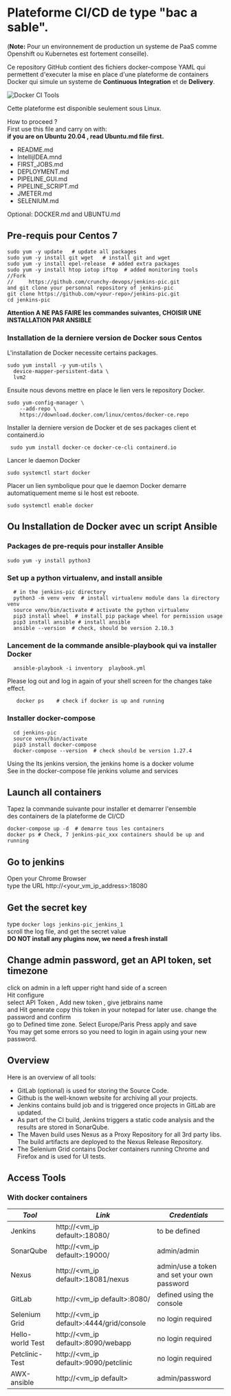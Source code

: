 # Plateforme CI/CD de type "bac a sable".
(**Note:** Pour un environnement de production un systeme de PaaS comme Openshift ou Kubernetes est fortement conseille). 

Ce repository GitHub contient des fichiers docker-compose YAML 
qui permettent d'executer la mise en place d'une plateforme de containers
Docker qui simule un systeme de **Continuous** **Integration** et de **Delivery**. 

![Docker CI Tools](screenshots/latest_schema.jpg)

Cette plateforme est disponible seulement sous Linux. 

How to proceed ?  
First use this file and carry on with:     
**if you are on Ubuntu 20.04 , read Ubuntu.md file first.**   
 * README.md 
 * IntellijIDEA.mnd  
 * FIRST_JOBS.md    
 * DEPLOYMENT.md 
 * PIPELINE_GUI.md
 * PIPELINE_SCRIPT.md  
 * JMETER.md  
 * SELENIUM.md   
   
Optional: DOCKER.md and UBUNTU.md

## Pre-requis pour Centos 7
```
sudo yum -y update   # update all packages 
sudo yum -y install git wget   # install git and wget 
sudo yum -y install epel-release  # added extra packages
sudo yum -y install htop iotop iftop  # added monitoring tools
//Fork  
//     https://github.com/crunchy-devops/jenkins-pic.git
and git clone your personnal repository of jenkins-pic
git clone https://github.com/<your-repo>/jenkins-pic.git
cd jenkins-pic  
```
**Attention A NE PAS FAIRE les commandes suivantes, CHOISIR UNE INSTALLATION PAR ANSIBLE**
### Installation de la derniere version de Docker sous Centos 
L'installation de Docker necessite certains packages.
```
sudo yum install -y yum-utils \
  device-mapper-persistent-data \
  lvm2
```
Ensuite nous devons mettre en place le lien vers le repository Docker.
```
sudo yum-config-manager \
    --add-repo \
    https://download.docker.com/linux/centos/docker-ce.repo
```
Installer la derniere version de Docker et de ses packages client et containerd.io
```
 sudo yum install docker-ce docker-ce-cli containerd.io
```
Lancer le daemon Docker 
```
sudo systemctl start docker
```
Placer un lien symbolique pour que le daemon Docker demarre automatiquement meme si le host est reboote. 
```
sudo systemctl enable docker
```

## Ou Installation de Docker avec un script Ansible 
### Packages de pre-requis pour installer Ansible 
```
sudo yum -y install python3 
```

### Set up a python virtualenv, and install ansible
```shell script
  # in the jenkins-pic directory 
  python3 -m venv venv  # install virtualenv module dans la directory venv
  source venv/bin/activate # activate the python virtualenv
  pip3 install wheel  # install pip package wheel for permission usage
  pip3 install ansible # install ansible
  ansible --version  # check, should be version 2.10.3
```

### Lancement de la commande ansible-playbook qui va installer Docker
```
  ansible-playbook -i inventory  playbook.yml
```

Please log out and log in again of your shell screen for 
the changes take effect. 
```shell script
   docker ps    # check if docker is up and running 
```

### Installer docker-compose 
```shell script
  cd jenkins-pic
  source venv/bin/activate
  pip3 install docker-compose
  docker-compose --version  # check should be version 1.27.4
```
Using the lts jenkins version, the jenkins home is a docker volume   
See in the docker-compose file jenkins volume and services  

## Launch all containers
Tapez la commande suivante pour installer et demarrer l'ensemble   
des containers de la plateforme de CI/CD
```
docker-compose up -d  # demarre tous les containers
docker ps # Check, 7 jenkins-pic_xxx containers should be up and running
```

## Go to jenkins
Open your Chrome Browser    
type the URL  http://<your_vm_ip_address>:18080   

## Get the secret key 
type ``` docker logs jenkins-pic_jenkins_1 ```  
scroll the log file, and get the secret value  
**DO NOT install any plugins now, we need a fresh install** 

## Change admin password, get an API token, set timezone
click on admin in a left upper right hand side of a screen  
Hit configure  
select API Token , Add new token , give jetbrains name  
and Hit generate 
copy this token in your notepad for later use. 
change the password and confirm  
go to Defined time zone. Select Europe/Paris
Press apply and save  
You may get some errors so you need to login in again using your new password. 

## Overview
Here is an overview of all tools:
- GitLab (optional) is used for storing the Source Code.
- Github is the well-known website for archiving all your projects.
- Jenkins contains build job and is triggered once projects in GitLab are updated.
- As part of the CI build, Jenkins triggers a static code analysis and the results are stored in SonarQube.
- The Maven build uses Nexus as a Proxy Repository for all 3rd party libs. The build artifacts are deployed to the Nexus Release Repository.
- The Selenium Grid contains Docker containers running Chrome and Firefox and is used for UI tests.

## Access Tools
### With docker containers
| *Tool* | *Link* | *Credentials* |
| ------------- | ------------- | ------------- |
| Jenkins | http://<vm_ip default>:18080/ | to be defined |
| SonarQube | http://<vm_ip default>:19000/ | admin/admin |
| Nexus | http://<vm_ip default>:18081/nexus | admin/use a token and set your own password |
| GitLab | http://<vm_ip default>:8080/ | defined using the console |
| Selenium Grid | http://<vm_ip default>:4444/grid/console | no login required |
| Hello-world Test | http://<vm_ip default>:8090/webapp | no login required |
| Petclinic-Test | http://<vm_ip default>:9090/petclinic | no login required |
| AWX-ansible| http://<vm_ip default> | admin/password |
